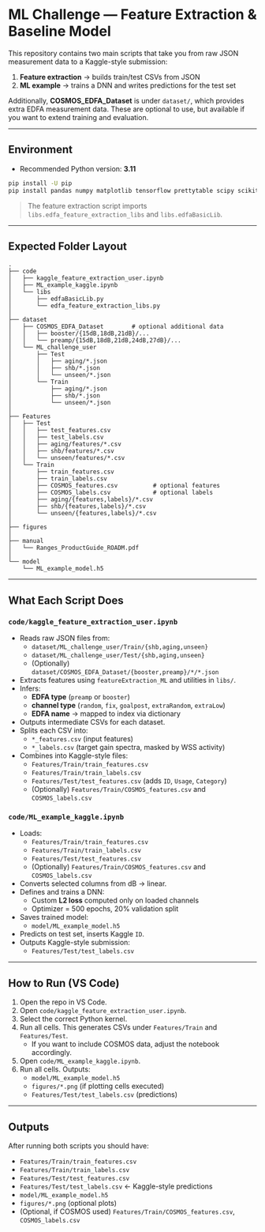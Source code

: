 # ML Challenge — Feature Extraction & Baseline Model

This repository contains two main scripts that take you from raw JSON measurement data to a Kaggle-style submission:

1. **Feature extraction** &rarr; builds train/test CSVs from JSON  
2. **ML example** &rarr; trains a DNN and writes predictions for the test set  

Additionally, **COSMOS_EDFA_Dataset** is under `dataset/`, which provides extra EDFA measurement data. These are optional to use, but available if you want to extend training and evaluation.  

---

## Environment

- Recommended Python version: **3.11**  

```bash
pip install -U pip
pip install pandas numpy matplotlib tensorflow prettytable scipy scikit-learn
```

> The feature extraction script imports `libs.edfa_feature_extraction_libs` and `libs.edfaBasicLib`.  

---

## Expected Folder Layout

```
.
├── code
│   ├── kaggle_feature_extraction_user.ipynb
│   ├── ML_example_kaggle.ipynb
│   └── libs
│       ├── edfaBasicLib.py
│       └── edfa_feature_extraction_libs.py
│
├── dataset
│   ├── COSMOS_EDFA_Dataset        # optional additional data
│   │   ├── booster/{15dB,18dB,21dB}/...
│   │   └── preamp/{15dB,18dB,21dB,24dB,27dB}/...
│   └── ML_challenge_user
│       ├── Test
│       │   ├── aging/*.json
│       │   ├── shb/*.json
│       │   └── unseen/*.json
│       └── Train
│           ├── aging/*.json
│           ├── shb/*.json
│           └── unseen/*.json
│
├── Features
│   ├── Test
│   │   ├── test_features.csv
│   │   ├── test_labels.csv
│   │   ├── aging/features/*.csv
│   │   ├── shb/features/*.csv
│   │   └── unseen/features/*.csv
│   └── Train
│       ├── train_features.csv
│       ├── train_labels.csv
│       ├── COSMOS_features.csv          # optional features
│       ├── COSMOS_labels.csv            # optional labels
│       ├── aging/{features,labels}/*.csv
│       ├── shb/{features,labels}/*.csv
│       └── unseen/{features,labels}/*.csv
│
├── figures
│
├── manual
│   └── Ranges_ProductGuide_ROADM.pdf
│
└── model
    └── ML_example_model.h5
```

---

## What Each Script Does

### `code/kaggle_feature_extraction_user.ipynb`

- Reads raw JSON files from:
  - `dataset/ML_challenge_user/Train/{shb,aging,unseen}`
  - `dataset/ML_challenge_user/Test/{shb,aging,unseen}`
  - (Optionally) `dataset/COSMOS_EDFA_Dataset/{booster,preamp}/*/*.json`
- Extracts features using `featureExtraction_ML` and utilities in `libs/`.
- Infers:
  - **EDFA type** (`preamp` or `booster`)
  - **channel type** (`random`, `fix`, `goalpost`, `extraRandom`, `extraLow`)
  - **EDFA name** &rarr; mapped to index via dictionary
- Outputs intermediate CSVs for each dataset.
- Splits each CSV into:
  - `*_features.csv` (input features)
  - `*_labels.csv` (target gain spectra, masked by WSS activity)
- Combines into Kaggle-style files:
  - `Features/Train/train_features.csv`
  - `Features/Train/train_labels.csv`
  - `Features/Test/test_features.csv` (adds `ID`, `Usage`, `Category`)
  - (Optionally) `Features/Train/COSMOS_features.csv` and `COSMOS_labels.csv`

### `code/ML_example_kaggle.ipynb`

- Loads:
  - `Features/Train/train_features.csv`
  - `Features/Train/train_labels.csv`
  - `Features/Test/test_features.csv`
  - (Optionally) `Features/Train/COSMOS_features.csv` and `COSMOS_labels.csv`
- Converts selected columns from dB &rarr; linear.
- Defines and trains a DNN:
  - Custom **L2 loss** computed only on loaded channels
  - Optimizer = 500 epochs, 20% validation split
- Saves trained model:
  - `model/ML_example_model.h5`
- Predicts on test set, inserts Kaggle `ID`.
- Outputs Kaggle-style submission:
  - `Features/Test/test_labels.csv`

---

## How to Run (VS Code)

1. Open the repo in VS Code.  
2. Open `code/kaggle_feature_extraction_user.ipynb`.  
3. Select the correct Python kernel.  
4. Run all cells. This generates CSVs under `Features/Train` and `Features/Test`.  
   - If you want to include COSMOS data, adjust the notebook accordingly.  
5. Open `code/ML_example_kaggle.ipynb`.  
6. Run all cells. Outputs:  
   - `model/ML_example_model.h5`  
   - `figures/*.png` (if plotting cells executed)  
   - `Features/Test/test_labels.csv` (predictions)  

---

## Outputs

After running both scripts you should have:

- `Features/Train/train_features.csv`  
- `Features/Train/train_labels.csv`  
- `Features/Test/test_features.csv`  
- `Features/Test/test_labels.csv` &larr; Kaggle-style predictions  
- `model/ML_example_model.h5`  
- `figures/*.png` (optional plots)  
- (Optional, if COSMOS used) `Features/Train/COSMOS_features.csv`, `COSMOS_labels.csv`  

